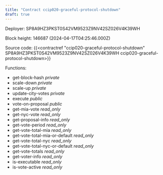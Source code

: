 ```yaml
---
title: "Contract ccip020-graceful-protocol-shutdown"
draft: true
---
```

Deployer: SP8A9HZ3PKST0S42VM9523Z9NV42SZ026V4K39WH


 



Block height: 146687 (2024-04-17T04:25:46.000Z)

Source code: {{<contractref "ccip020-graceful-protocol-shutdown" SP8A9HZ3PKST0S42VM9523Z9NV42SZ026V4K39WH ccip020-graceful-protocol-shutdown>}}

Functions:

* get-block-hash _private_
* scale-down _private_
* scale-up _private_
* update-city-votes _private_
* execute _public_
* vote-on-proposal _public_
* get-mia-vote _read_only_
* get-nyc-vote _read_only_
* get-proposal-info _read_only_
* get-vote-period _read_only_
* get-vote-total-mia _read_only_
* get-vote-total-mia-or-default _read_only_
* get-vote-total-nyc _read_only_
* get-vote-total-nyc-or-default _read_only_
* get-vote-totals _read_only_
* get-voter-info _read_only_
* is-executable _read_only_
* is-vote-active _read_only_
